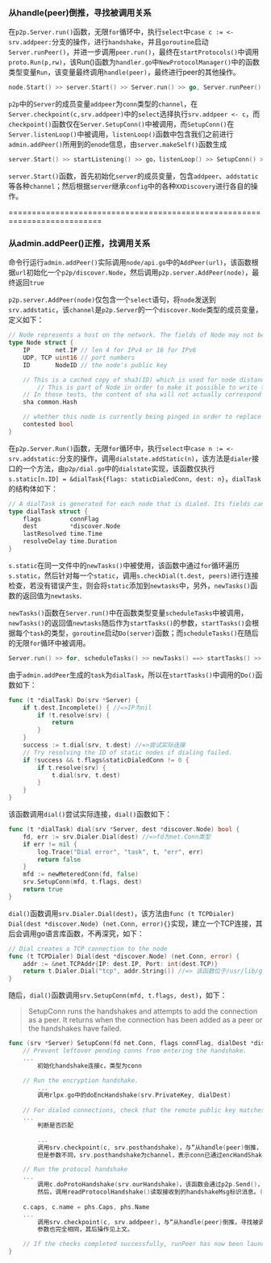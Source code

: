 ### 从handle(peer)倒推，寻找被调用关系

在`p2p.Server.run()`函数，无限`for`循环中，执行`select`中`case c := <-srv.addpeer:`分支的操作，进行`handshake`，并且`goroutine`启动`Server.runPeer()`，并进一步调用`peer.run()`，最终在`startProtocols()`中调用`proto.Run(p,rw)`，该Run()函数为`handler.go`中`NewProtocolManager()`中的函数类型变量`Run`，该变量最终调用`handle(peer)`，最终进行peer的其他操作。
```go
node.Start() >> server.Start() >> Server.run() >> go, Server.runPeer() >> peer.run() >> startProtocols() >> proto.Run(p,rw)
```
`p2p`中的`Server`的成员变量`addpeer`为`conn`类型的`channel`，在`Server.checkpoint(c,srv.addpeer)`中的`select`选择执行`srv.addpeer <- c`，而`checkpoint()`函数仅在`Server.SetupConn()`中被调用，而`SetupConn()`在`Server.listenLoop()`中被调用，`listenLoop()`函数中包含我们之前进行`admin.addPeer()`所用到的`enode`信息，由`server.makeSelf()`函数生成
```go
server.Start() >> startListening() >> go，listenLoop() >> SetupConn() >> checkpoint()，`srv.addpeer <- c`
```
`server.Start()`函数，首先初始化`server`的成员变量，包含`addpeer`、`addstatic`等各种`channel`；然后根据`server`继承`config`中的各种`XXDiscovery`进行各自的操作。

==========================================================================
### 从admin.addPeer()正推，找调用关系

命令行运行`admin.addPeer()`实际调用`node/api.go`中的`AddPeer(url)`，该函数根据`url`初始化一个`p2p/discover.Node`，然后调用`p2p.server.AddPeer(node)`，最终返回`true`

`p2p.server.AddPeer(node)`仅包含一个`select`语句，将`node`发送到`srv.addstatic`，该`channel`是`p2p.Server`的一个`discover.Node`类型的成员变量，定义如下：
```go
// Node represents a host on the network. The fields of Node may not be modified.
type Node struct {
	IP       net.IP // len 4 for IPv4 or 16 for IPv6
	UDP, TCP uint16 // port numbers
	ID       NodeID // the node's public key

	// This is a cached copy of sha3(ID) which is used for node distance calculations.
        // This is part of Node in order to make it possible to write tests that need a node at a certain distance.
	// In those tests, the content of sha will not actually correspond with ID.
	sha common.Hash

	// whether this node is currently being pinged in order to replace it in a bucket
	contested bool
}
```

在`p2p.Server.Run()`函数，无限`for`循环中，执行`select`中`case n := <-srv.addstatic:`分支的操作，调用`dialstate.addStatic(n)`，该方法是`dialer`接口的一个方法，由`p2p/dial.go`中的`dialstate`实现，该函数仅执行`s.static[n.ID] = &dialTask{flags: staticDialedConn, dest: n}`，`dialTask`的结构体如下：
```go
// A dialTask is generated for each node that is dialed. Its fields cannot be accessed while the task is running.
type dialTask struct {
	flags        connFlag
	dest         *discover.Node
	lastResolved time.Time
	resolveDelay time.Duration
}
```

`s.static`在同一文件中的`newTasks()`中被使用，该函数中通过`for`循环遍历`s.static`，然后针对每一个`static`，调用`s.checkDial(t.dest, peers)`进行连接检查，若没有错误产生，则会将`static`添加到`newtasks`中，另外，`newTasks()`函数的返回值为`newtasks`.

`newTasks()`函数在`Server.run()`中在函数类型变量`scheduleTasks`中被调用，`newTasks()`的返回值`newtasks`随后作为`startTasks()`的参数，`startTasks()`会根据每个`task`的类型，`goroutine`启动`Do(server)`函数；而`scheduleTasks()`在随后的无限`for`循环中被调用。
```go
Server.run() >> for, scheduleTasks() >> newTasks() ==> startTasks() >> task.Do()
```
由于`admin.addPeer`生成的`task`为`dialTask`，所以在`startTasks()`中调用的`Do()`函数如下：
```go
func (t *dialTask) Do(srv *Server) {
	if t.dest.Incomplete() { //=>IP为nil
		if !t.resolve(srv) {
			return
		}
	}
	success := t.dial(srv, t.dest) //=>尝试实际连接
	// Try resolving the ID of static nodes if dialing failed.
	if !success && t.flags&staticDialedConn != 0 {
		if t.resolve(srv) {
			t.dial(srv, t.dest)
		}
	}
}
```
该函数调用`dial()`尝试实际连接，`dial()`函数如下：
```go
func (t *dialTask) dial(srv *Server, dest *discover.Node) bool {
	fd, err := srv.Dialer.Dial(dest) //=>fd为net.Conn类型
	if err != nil {
		log.Trace("Dial error", "task", t, "err", err)
		return false
	}
	mfd := newMeteredConn(fd, false)
	srv.SetupConn(mfd, t.flags, dest)
	return true
}
```
`dial()`函数调用`srv.Dialer.Dial(dest)`，该方法由`func (t TCPDialer) Dial(dest *discover.Node) (net.Conn, error){}`实现，建立一个TCP连接，其后会调用go语言库函数，不再深究，如下：
```go
// Dial creates a TCP connection to the node
func (t TCPDialer) Dial(dest *discover.Node) (net.Conn, error) {
	addr := &net.TCPAddr{IP: dest.IP, Port: int(dest.TCP)}
	return t.Dialer.Dial("tcp", addr.String()) //=> 该函数位于/usr/lib/go/src/net/dial.go，为go语言库函数
}
```
随后，`dial()`函数调用`srv.SetupConn(mfd, t.flags, dest)`，如下：
> SetupConn runs the handshakes and attempts to add the connection as a peer. It returns when the connection has been added as a peer or the handshakes have failed.
```go
func (srv *Server) SetupConn(fd net.Conn, flags connFlag, dialDest *discover.Node) {
	// Prevent leftover pending conns from entering the handshake.
	...
        初始化handshake连接c，类型为conn

	// Run the encryption handshake.
        ...
        调用rlpx.go中的doEncHandshake(srv.PrivateKey, dialDest)
	
	// For dialed connections, check that the remote public key matches.
	...
        判断是否匹配

        ...
        调用srv.checkpoint(c, srv.posthandshake)，与“从handle(peer)倒推，寻找被调用关系”中的checkpoint()为同一个函数，
        但是参数不同，srv.posthandshake为channel，表示conn已通过encHandShake(身份已知，但是尚未验证）

	// Run the protocol handshake
	...
        调用c.doProtoHandshake(srv.ourHandshake)，该函数会通过p2p.Send()，发送handshakeMsg标识的消息；
        然后，调用readProtocolHandshake()读取接收到的handshakeMsg标识消息。(该标识和pbftMessage标识类似）
	
	c.caps, c.name = phs.Caps, phs.Name
	...
        调用srv.checkpoint(c, srv.addpeer)，与“从handle(peer)倒推，寻找被调用关系”中的checkpoint()为同一个函数，
        参数也完全相同，其后操作见上文。

	// If the checks completed successfully, runPeer has now been launched by run.
}
```

